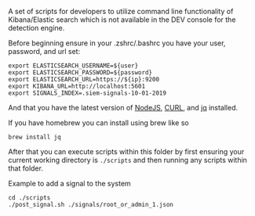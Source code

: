 A set of scripts for developers to utilize command line functionality of Kibana/Elastic
search which is not available in the DEV console for the detection engine.

Before beginning ensure in your .zshrc/.bashrc you have your user, password, and url set:

```
export ELASTICSEARCH_USERNAME=${user}
export ELASTICSEARCH_PASSWORD=${password}
export ELASTICSEARCH_URL=https://${ip}:9200
export KIBANA_URL=http://localhost:5601
export SIGNALS_INDEX=.siem-signals-10-01-2019
```

And that you have the latest version of [NodeJS](https://nodejs.org/en/),
[CURL](https://curl.haxx.se), and [jq](https://stedolan.github.io/jq/) installed.

If you have homebrew you can install using brew like so
```
brew install jq
```

After that you can execute scripts within this folder by first ensuring
your current working directory is `./scripts` and then running any scripts within
that folder.

Example to add a signal to the system

```
cd ./scripts
./post_signal.sh ./signals/root_or_admin_1.json
```

